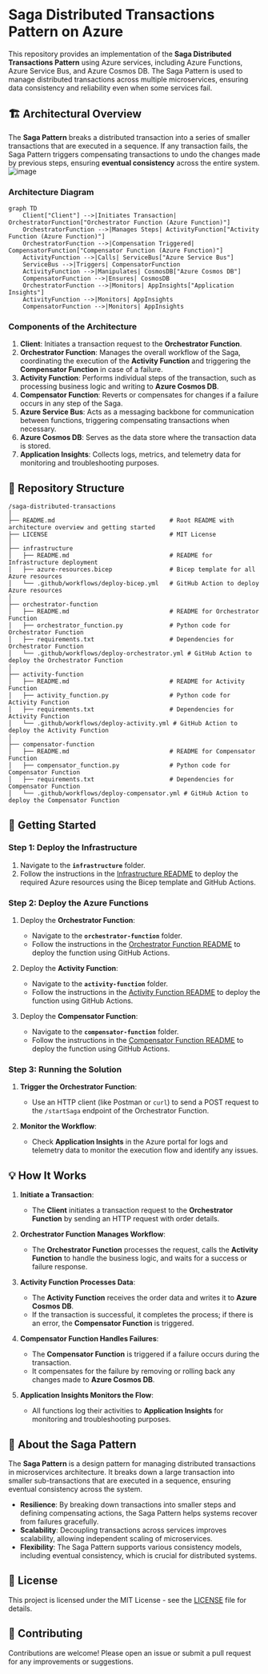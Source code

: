 # Saga Distributed Transactions Pattern on Azure

This repository provides an implementation of the **Saga Distributed Transactions Pattern** using Azure services, including Azure Functions, Azure Service Bus, and Azure Cosmos DB. The Saga Pattern is used to manage distributed transactions across multiple microservices, ensuring data consistency and reliability even when some services fail.

## 🏗️ Architectural Overview

The **Saga Pattern** breaks a distributed transaction into a series of smaller transactions that are executed in a sequence. If any transaction fails, the Saga Pattern triggers compensating transactions to undo the changes made by previous steps, ensuring **eventual consistency** across the entire system.
![image](https://github.com/user-attachments/assets/6616372a-9d6c-4ec3-8d51-fafdb6611488)


### Architecture Diagram

```mermaid
graph TD
    Client["Client"] -->|Initiates Transaction| OrchestratorFunction["Orchestrator Function (Azure Function)"]
    OrchestratorFunction -->|Manages Steps| ActivityFunction["Activity Function (Azure Function)"]
    OrchestratorFunction -->|Compensation Triggered| CompensatorFunction["Compensator Function (Azure Function)"]
    ActivityFunction -->|Calls| ServiceBus["Azure Service Bus"]
    ServiceBus -->|Triggers| CompensatorFunction
    ActivityFunction -->|Manipulates| CosmosDB["Azure Cosmos DB"]
    CompensatorFunction -->|Ensures| CosmosDB
    OrchestratorFunction -->|Monitors| AppInsights["Application Insights"]
    ActivityFunction -->|Monitors| AppInsights
    CompensatorFunction -->|Monitors| AppInsights
```

### Components of the Architecture

1. **Client**: Initiates a transaction request to the **Orchestrator Function**.
2. **Orchestrator Function**: Manages the overall workflow of the Saga, coordinating the execution of the **Activity Function** and triggering the **Compensator Function** in case of a failure.
3. **Activity Function**: Performs individual steps of the transaction, such as processing business logic and writing to **Azure Cosmos DB**.
4. **Compensator Function**: Reverts or compensates for changes if a failure occurs in any step of the Saga.
5. **Azure Service Bus**: Acts as a messaging backbone for communication between functions, triggering compensating transactions when necessary.
6. **Azure Cosmos DB**: Serves as the data store where the transaction data is stored.
7. **Application Insights**: Collects logs, metrics, and telemetry data for monitoring and troubleshooting purposes.

## 📂 Repository Structure

```
/saga-distributed-transactions
│
├── README.md                                # Root README with architecture overview and getting started
├── LICENSE                                  # MIT License
│
├── infrastructure
│   ├── README.md                            # README for Infrastructure deployment
│   ├── azure-resources.bicep                # Bicep template for all Azure resources
│   └── .github/workflows/deploy-bicep.yml   # GitHub Action to deploy Azure resources
│
├── orchestrator-function
│   ├── README.md                            # README for Orchestrator Function
│   ├── orchestrator_function.py             # Python code for Orchestrator Function
│   ├── requirements.txt                     # Dependencies for Orchestrator Function
│   └── .github/workflows/deploy-orchestrator.yml # GitHub Action to deploy the Orchestrator Function
│
├── activity-function
│   ├── README.md                            # README for Activity Function
│   ├── activity_function.py                 # Python code for Activity Function
│   ├── requirements.txt                     # Dependencies for Activity Function
│   └── .github/workflows/deploy-activity.yml # GitHub Action to deploy the Activity Function
│
├── compensator-function
│   ├── README.md                            # README for Compensator Function
│   ├── compensator_function.py              # Python code for Compensator Function
│   ├── requirements.txt                     # Dependencies for Compensator Function
│   └── .github/workflows/deploy-compensator.yml # GitHub Action to deploy the Compensator Function
```

## 🚀 Getting Started

### Step 1: Deploy the Infrastructure

1. Navigate to the **`infrastructure`** folder.
2. Follow the instructions in the [Infrastructure README](infrastructure/README.md) to deploy the required Azure resources using the Bicep template and GitHub Actions.

### Step 2: Deploy the Azure Functions

1. Deploy the **Orchestrator Function**:
   - Navigate to the **`orchestrator-function`** folder.
   - Follow the instructions in the [Orchestrator Function README](orchestrator-function/README.md) to deploy the function using GitHub Actions.

2. Deploy the **Activity Function**:
   - Navigate to the **`activity-function`** folder.
   - Follow the instructions in the [Activity Function README](activity-function/README.md) to deploy the function using GitHub Actions.

3. Deploy the **Compensator Function**:
   - Navigate to the **`compensator-function`** folder.
   - Follow the instructions in the [Compensator Function README](compensator-function/README.md) to deploy the function using GitHub Actions.

### Step 3: Running the Solution

1. **Trigger the Orchestrator Function**:
   - Use an HTTP client (like Postman or `curl`) to send a POST request to the `/startSaga` endpoint of the Orchestrator Function.

2. **Monitor the Workflow**:
   - Check **Application Insights** in the Azure portal for logs and telemetry data to monitor the execution flow and identify any issues.

## 💡 How It Works

1. **Initiate a Transaction**:
   - The **Client** initiates a transaction request to the **Orchestrator Function** by sending an HTTP request with order details.

2. **Orchestrator Function Manages Workflow**:
   - The **Orchestrator Function** processes the request, calls the **Activity Function** to handle the business logic, and waits for a success or failure response.

3. **Activity Function Processes Data**:
   - The **Activity Function** receives the order data and writes it to **Azure Cosmos DB**.
   - If the transaction is successful, it completes the process; if there is an error, the **Compensator Function** is triggered.

4. **Compensator Function Handles Failures**:
   - The **Compensator Function** is triggered if a failure occurs during the transaction.
   - It compensates for the failure by removing or rolling back any changes made to **Azure Cosmos DB**.

5. **Application Insights Monitors the Flow**:
   - All functions log their activities to **Application Insights** for monitoring and troubleshooting purposes.

## 📝 About the Saga Pattern

The **Saga Pattern** is a design pattern for managing distributed transactions in microservices architecture. It breaks down a large transaction into smaller sub-transactions that are executed in a sequence, ensuring eventual consistency across the system.

- **Resilience**: By breaking down transactions into smaller steps and defining compensating actions, the Saga Pattern helps systems recover from failures gracefully.
- **Scalability**: Decoupling transactions across services improves scalability, allowing independent scaling of microservices.
- **Flexibility**: The Saga Pattern supports various consistency models, including eventual consistency, which is crucial for distributed systems.

## 📄 License

This project is licensed under the MIT License - see the [LICENSE](LICENSE) file for details.

## 🙌 Contributing

Contributions are welcome! Please open an issue or submit a pull request for any improvements or suggestions.
